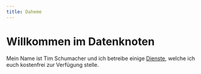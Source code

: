 ```yaml
---
title: Daheme
---
```


# Willkommen im Datenknoten

Mein Name ist Tim Schumacher und ich betreibe einige [Dienste](/dienste/), welche ich euch kostenfrei zur Verfügung stelle.
